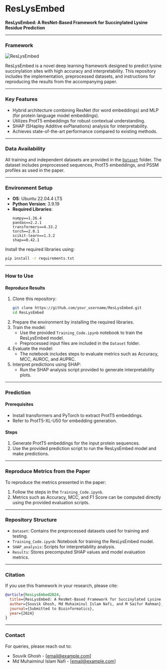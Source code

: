 # ResLysEmbed

**ResLysEmbed: A ResNet-Based Framework for Succinylated Lysine Residue Prediction**

---

### Framework
![ResLysEmbed](https://github.com/user-attachments/assets/f1a30878-0d3d-4f4c-9745-f6483fca0104)

ResLysEmbed is a novel deep learning framework designed to predict lysine succinylation sites with high accuracy and interpretability. This repository includes the implementation, preprocessed datasets, and instructions for reproducing the results from the accompanying paper.

---

### Key Features
- Hybrid architecture combining ResNet (for word embeddings) and MLP (for protein language model embeddings).
- Utilizes ProtT5 embeddings for robust contextual understanding.
- SHAP (SHapley Additive exPlanations) analysis for interpretability.
- Achieves state-of-the-art performance compared to existing methods.

---

### Data Availability
All training and independent datasets are provided in the [`Dataset`](Dataset) folder. The dataset includes preprocessed sequences, ProtT5 embeddings, and PSSM profiles as used in the paper.

---

### Environment Setup
- **OS**: Ubuntu 22.04.4 LTS
- **Python Version**: 3.9.19
- **Required Libraries**:
    ```plaintext
    numpy==1.26.4
    pandas==2.2.1
    transformers==4.33.2
    torch==2.0.1
    scikit-learn==1.3.2
    shap==0.42.1
    ```

Install the required libraries using:
```bash
pip install -r requirements.txt
```

---

### How to Use

#### Reproduce Results
1. Clone this repository:
    ```bash
    git clone https://github.com/your_username/ResLysEmbed.git
    cd ResLysEmbed
    ```
2. Prepare the environment by installing the required libraries.
3. Train the model:
    - Use the provided `Training_Code.ipynb` notebook to train the ResLysEmbed model.
    - Preprocessed input files are included in the `Dataset` folder.
4. Evaluate the model:
    - The notebook includes steps to evaluate metrics such as Accuracy, MCC, AUROC, and AUPRC.
5. Interpret predictions using SHAP:
    - Run the SHAP analysis script provided to generate interpretability plots.

---

### Prediction

#### Prerequisites
- Install transformers and PyTorch to extract ProtT5 embeddings.
- Refer to ProtT5-XL-U50 for embedding generation.

#### Steps
1. Generate ProtT5 embeddings for the input protein sequences.
2. Use the provided prediction script to run the ResLysEmbed model and make predictions.

---

### Reproduce Metrics from the Paper
To reproduce the metrics presented in the paper:
1. Follow the steps in the `Training_Code.ipynb`.
2. Metrics such as Accuracy, MCC, and F1 Score can be computed directly using the provided evaluation scripts.

---

### Repository Structure
- `Dataset`: Contains the preprocessed datasets used for training and testing.
- `Training_Code.ipynb`: Notebook for training the ResLysEmbed model.
- `SHAP_analysis`: Scripts for interpretability analysis.
- `Results`: Stores precomputed SHAP values and model evaluation metrics.

---

### Citation
If you use this framework in your research, please cite:

```bibtex
@article{ResLysEmbed2024,
  title={ResLysEmbed: A ResNet-Based Framework for Succinylated Lysine Residue Prediction},
  author={Souvik Ghosh, Md Muhaiminul Islam Nafi, and M Saifur Rahman},
  journal={Submitted to Bioinformatics},
  year={2024}
}
```

---

### Contact
For queries, please reach out to:

- Souvik Ghosh - [email@example.com]
- Md Muhaiminul Islam Nafi - [email@example.com]